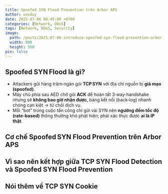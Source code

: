 ```yaml
---
title: Spoofed SYN Flood Prevention trên Arbor APS
author: voxduy
date: 2025-07-06 00:45:00 +0700
categories: [Network, DDoS]
tags: [Network, DDoS, Security]
image:
  path: /posts/2025-07-06-introduce-spoofed-syn-flood-prevention-arbor-aps/syn_flood_attack.png
  width: 800
  height: 500
pin: false
---
```


## Spoofed SYN Flood là gì?

- Attackers gửi hàng trăm‑ngàn gói **TCP SYN** với địa chỉ nguồn bị **giả mạo (spoofed)**.
- Máy chủ phía sau AED chờ gói **ACK** để hoàn tất 3‑way‑handshake nhưng sẽ **không bao giờ nhận được**, bảng kết nối (back‑log) nhanh chóng cạn kiệt → từ chối dịch vụ.
- Mỗi “bot” trong cuộc tấn công chỉ gửi vài SYN nên **ngưỡng đếm tốc độ (rate‑based)** thông thường khó phát hiện; phải xác thực được **ai là IP thật**.

## Cơ chế **Spoofed SYN Flood Prevention** trên Arbor APS

## Vì sao nên kết hợp giữa **TCP SYN Flood Detection** và **Spoofed SYN Flood Prevention**

## Nói thêm về **TCP SYN Cookie**

